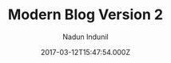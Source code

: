 ---
layout: JamstackTheme
title: Modern Blog Version 2
github: https://github.com/Open-SL/Jekyll-Modern-Blog
demo: https://open-sl.github.io/Jekyll-Modern-Blog/
author: Nadun Indunil
ssg: Jekyll
date: 2017-03-12T15:47:54.000Z
description: Jekyll Modern Theme Alternative Version
stale: true
---